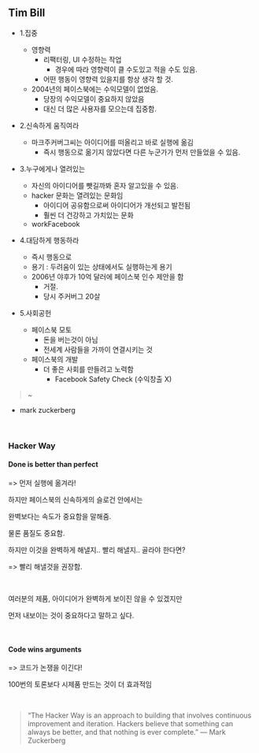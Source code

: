 

## Tim Bill

- 1.집중
    + 영향력
        + 리팩터링, UI 수정하는 작업
            * 경우에 따라 영향력이 클 수도있고 적을 수도 있음.
        + 어떤 행동이 영향력 있을지를 항상 생각 할 것.
    + 2004년의 페이스북에는 수익모델이 없었음.
        * 당장의 수익모델이 중요하지 않았음
        * 대신 더 많은 사용자를 모으는데 집중함.

- 2.신속하게 움직여라
    - 마크주커버그씨는 아이디어를 떠올리고 바로 실행에 옮김
        + 즉시 행동으로 옮기지 않았다면 다른 누군가가 먼저 만들었을 수 있음.
        
- 3.누구에게나 열려있는
    + 자신의 아이디어를 뺏길까봐 혼자 알고있을 수 있음.
    + hacker 문화는 열려있는 문화임
        + 아이디어 공유함으로써 아이디어가 개선되고 발전됨
        + 훨씬 더 건강하고 가치있는 문화
    + workFacebook

- 4.대담하게 행동하라
    + 즉시 행동으로
    + 용기 : 두려움이 있는 상태에서도 실행하는게 용기
    + 2006년 야후가 10억 달러에 페이스북 인수 제안을 함
        * 거절.
        * 당시 주커버그 20살

- 5.사회공헌
    + 페이스북 모토
        * 돈을 버는것이 아님
        * 전세계 사람들을 가까이 연결시키는 것
    + 페이스북의 개발
        * 더 좋은 사회를 만들려고 노력함
            - Facebook Safety Check (수익창출 X)

>  ~ 
- mark zuckerberg

&nbsp;

### Hacker Way

#### Done is better than perfect

=> 먼저 실행에 옮겨라!

하지만 페이스북의 신속하게의 슬로건 안에서는 

완벽보다는 속도가 중요함을 말해줌.

물론 품질도 중요함. 

하지만 이것을 완벽하게 해낼지.. 빨리 해낼지.. 골라야 한다면?

=> 빨리 해낼것을 권장함.

&nbsp;

여러분의 제품, 아이디어가 완벽하게 보이진 않을 수 있겠지만

먼저 내보이는 것이 중요하다고 말하고 싶다.

&nbsp;
&nbsp;

#### Code wins arguments

=> 코드가 논쟁을 이긴다!

100번의 토론보다 시제품 만드는 것이 더 효과적임

&nbsp;

>“The Hacker Way is an approach to building that involves continuous improvement and iteration. Hackers believe that something can always be better, and that nothing is ever complete.”
— Mark Zuckerberg